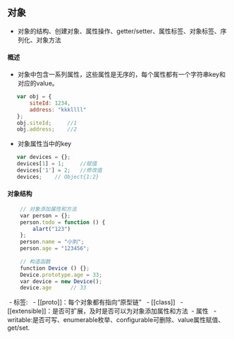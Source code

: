 ## 对象
 - 对象的结构、创建对象、属性操作、getter/setter、属性标签、对象标签、序列化、对象方法
 
#### 概述
 - 对象中包含一系列属性，这些属性是无序的，每个属性都有一个字符串key和对应的value。
 ```javascript
    var obj = {
        siteId: 1234, 
        address: "kkkllll"
    };
    obj.siteId;     //1
    obj.address;    //2
 ```
 
 - 对象属性当中的key
 ```javascript
    var devices = {};
    devices[1] = 1;     //赋值
    devices['1'] = 2;   //修改值
    devices;    // Object{1:2}
 ```
 
#### 对象结构
```javascript
    // 对象添加属性和方法
    var person = {};
    person.todo = function () {
        alart("123")
    };
    person.name = "小刘";
    person.age = "123456";
    
    // 构造函数
    function Device () {};
    Device.prototype.age = 33;
    var device = new Device();
    device.age      // 33
```
  - 标签:
   - [[proto]]：每个对象都有指向“原型链”
   - [[class]]
   - [[extensible]]：是否可扩展，及时是否可以为对象添加属性和方法
  - 属性
   - writable:是否可写、enumerable枚举、configurable可删除、value属性赋值、get/set.
